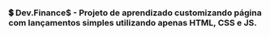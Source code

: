 ### :heavy_dollar_sign: Dev.Finance$ - Projeto de aprendizado customizando página com lançamentos simples utilizando apenas HTML, CSS e JS.
